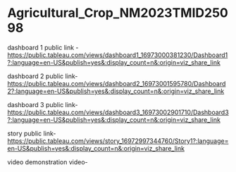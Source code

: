 # Agricultural_Crop_NM2023TMID25098


dashboard 1 public link - https://public.tableau.com/views/dashboard1_16973000381230/Dashboard1?:language=en-US&publish=yes&:display_count=n&:origin=viz_share_link

dashboard 2 public link- https://public.tableau.com/views/dashboard2_16973001595780/Dashboard2?:language=en-US&publish=yes&:display_count=n&:origin=viz_share_link

dashboard 3 public link- https://public.tableau.com/views/dashboard3_16973002901710/Dashboard3?:language=en-US&publish=yes&:display_count=n&:origin=viz_share_link

story public link- https://public.tableau.com/views/story_16972997344760/Story1?:language=en-US&publish=yes&:display_count=n&:origin=viz_share_link

video demonstration video- 
